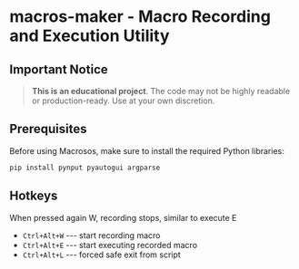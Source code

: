
# macros-maker - Macro Recording and Execution Utility

##  Important Notice

> **This is an educational project**. The code may not be highly readable or production-ready. Use at your own discretion.

##  Prerequisites

Before using Macrosos, make sure to install the required Python libraries:

```bash
pip install pynput pyautogui argparse
```

## Hotkeys

When pressed again W, recording stops, similar to execute E
* `Ctrl+Alt+W`  --- start recording macro
* `Ctrl+Alt+E` --- start executing recorded macro
* `Ctrl+Alt+L` --- forced safe exit from script
